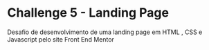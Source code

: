 # Challenge 5 - Landing Page
 Desafio de desenvolvimento de uma landing page em HTML , CSS e Javascript pelo site Front End Mentor

